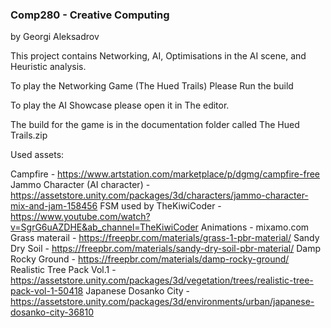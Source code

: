 ### Comp280 - Creative Computing ### 

by Georgi Aleksadrov

This project contains Networking, AI, Optimisations in the AI scene, and Heuristic analysis.

To play the Networking Game (The Hued Trails) Please Run the build

To play the AI Showcase please open it in The editor.

The build for the game is in the documentation folder called The Hued Trails.zip

Used assets:

Campfire - https://www.artstation.com/marketplace/p/dgmg/campfire-free
Jammo Character (AI character) - https://assetstore.unity.com/packages/3d/characters/jammo-character-mix-and-jam-158456
FSM used by TheKiwiCoder - https://www.youtube.com/watch?v=SgrG6uAZDHE&ab_channel=TheKiwiCoder
Animations - mixamo.com
Grass materail - https://freepbr.com/materials/grass-1-pbr-material/
Sandy Dry Soil - https://freepbr.com/materials/sandy-dry-soil-pbr-material/
Damp Rocky Ground - https://freepbr.com/materials/damp-rocky-ground/
Realistic Tree Pack Vol.1 - https://assetstore.unity.com/packages/3d/vegetation/trees/realistic-tree-pack-vol-1-50418
Japanese Dosanko City - https://assetstore.unity.com/packages/3d/environments/urban/japanese-dosanko-city-36810
